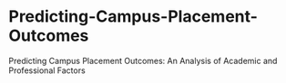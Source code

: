 # Predicting-Campus-Placement-Outcomes
Predicting Campus Placement Outcomes: An Analysis of Academic and Professional Factors
